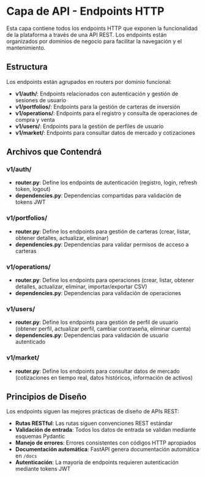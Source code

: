 # Capa de API - Endpoints HTTP

Esta capa contiene todos los endpoints HTTP que exponen la funcionalidad de la plataforma a través de una API REST. Los endpoints están organizados por dominios de negocio para facilitar la navegación y el mantenimiento.

## Estructura

Los endpoints están agrupados en routers por dominio funcional:

- **v1/auth/**: Endpoints relacionados con autenticación y gestión de sesiones de usuario
- **v1/portfolios/**: Endpoints para la gestión de carteras de inversión
- **v1/operations/**: Endpoints para el registro y consulta de operaciones de compra y venta
- **v1/users/**: Endpoints para la gestión de perfiles de usuario
- **v1/market/**: Endpoints para consultar datos de mercado y cotizaciones

## Archivos que Contendrá

### v1/auth/
- **router.py**: Define los endpoints de autenticación (registro, login, refresh token, logout)
- **dependencies.py**: Dependencias compartidas para validación de tokens JWT

### v1/portfolios/
- **router.py**: Define los endpoints para gestión de carteras (crear, listar, obtener detalles, actualizar, eliminar)
- **dependencies.py**: Dependencias para validar permisos de acceso a carteras

### v1/operations/
- **router.py**: Define los endpoints para operaciones (crear, listar, obtener detalles, actualizar, eliminar, importar/exportar CSV)
- **dependencies.py**: Dependencias para validación de operaciones

### v1/users/
- **router.py**: Define los endpoints para gestión de perfil de usuario (obtener perfil, actualizar perfil, cambiar contraseña, eliminar cuenta)
- **dependencies.py**: Dependencias para validación de usuario autenticado

### v1/market/
- **router.py**: Define los endpoints para consultar datos de mercado (cotizaciones en tiempo real, datos históricos, información de activos)

## Principios de Diseño

Los endpoints siguen las mejores prácticas de diseño de APIs REST:

- **Rutas RESTful**: Las rutas siguen convenciones REST estándar
- **Validación de entrada**: Todos los datos de entrada se validan mediante esquemas Pydantic
- **Manejo de errores**: Errores consistentes con códigos HTTP apropiados
- **Documentación automática**: FastAPI genera documentación automática en `/docs`
- **Autenticación**: La mayoría de endpoints requieren autenticación mediante tokens JWT

